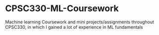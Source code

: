 # CPSC330-ML-Coursework
Machine learning Coursework and mini projects/assignments throughout CPSC330, in which I gained a lot of experience in ML fundamentals
